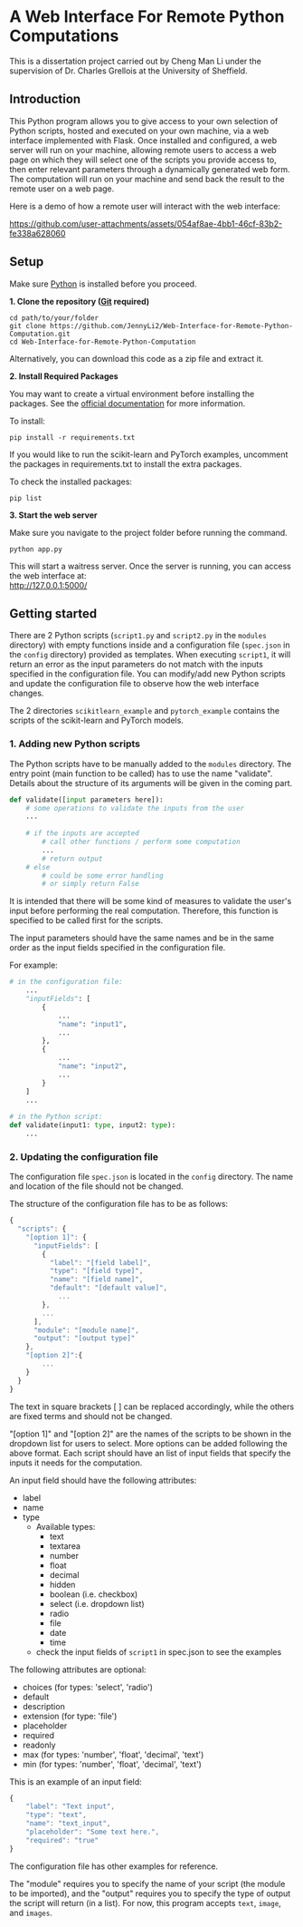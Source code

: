 # A Web Interface For Remote Python Computations

This is a dissertation project carried out by Cheng Man Li under the supervision of Dr. Charles Grellois at the University of Sheffield.

## Introduction
This Python program allows you to give access to your own selection of Python scripts, hosted and executed on your own machine, via a web interface implemented with Flask.
Once installed and configured, a web server will run on your machine, allowing remote users to access a web page on which they will select one of the scripts you provide access to,
then enter relevant parameters through a dynamically generated web form. The computation will run on your machine and send back the result to the remote user on a web page.

Here is a demo of how a remote user will interact with the web interface:    


https://github.com/user-attachments/assets/054af8ae-4bb1-46cf-83b2-fe338a628060




## Setup
Make sure [Python](https://www.python.org/downloads/) is installed before you proceed.

**1. Clone the repository ([Git](https://git-scm.com/downloads) required)**
```
cd path/to/your/folder
git clone https://github.com/JennyLi2/Web-Interface-for-Remote-Python-Computation.git
cd Web-Interface-for-Remote-Python-Computation
```
Alternatively, you can download this code as a zip file and extract it.

**2. Install Required Packages**

You may want to create a virtual environment before installing the packages. See the [official documentation](https://packaging.python.org/en/latest/guides/installing-using-pip-and-virtual-environments/#create-and-use-virtual-environments) for more information.

To install:
```
pip install -r requirements.txt
```

If you would like to run the scikit-learn and PyTorch examples, uncomment the packages in requirements.txt to install the extra packages.

To check the installed packages:
```
pip list
```

**3. Start the web server**

Make sure you navigate to the project folder before running the command.
```
python app.py
```
This will start a waitress server. Once the server is running, you can access the web interface at:    
http://127.0.0.1:5000/

## Getting started

There are 2 Python scripts (`script1.py` and `script2.py` in the `modules` directory) with empty functions inside and a configuration file (`spec.json` in the `config` directory) provided as templates. When executing `script1`, it will return an error as the input parameters do not match with the inputs specified in the configuration file. You can modify/add new Python scripts and update the configuration file to observe how the web interface changes.

The 2 directories `scikitlearn_example` and `pytorch_example` contains the scripts of the scikit-learn and PyTorch models.

### 1. Adding new Python scripts   
The Python scripts have to be manually added to the `modules` directory. The entry point (main function to be called) has to use the name "validate". Details about the structure of its arguments will be given in the coming part.

```python
def validate([input parameters here]):
    # some operations to validate the inputs from the user
    ...
    
    # if the inputs are accepted
        # call other functions / perform some computation
        ...
        # return output
    # else
        # could be some error handling
        # or simply return False
```
It is intended that there will be some kind of measures to validate the user's input before performing the real computation. Therefore, this function is specified to be called first for the scripts.

The input parameters should have the same names and be in the same order as the input fields specified in the configuration file.

For example:
```python
# in the configuration file:
    ...
    "inputFields": [
        {
            ...
            "name": "input1",
            ...
        },
        {
            ...
            "name": "input2",
            ...
        }
    ]
    ...
    
# in the Python script:
def validate(input1: type, input2: type):
    ...
```

### 2. Updating the configuration file   
The configuration file `spec.json` is located in the `config` directory. The name and location of the file should not be changed.

The structure of the configuration file has to be as follows:
```javascript
{
  "scripts": {
    "[option 1]": {
      "inputFields": [
        {
          "label": "[field label]",
          "type": "[field type]",
          "name": "[field name]",
          "default": "[default value]",
            ...
        }, 
        ...
      ],
      "module": "[module name]",
      "output": "[output type]"
    },
    "[option 2]":{
        ...
    }
  }
}
```
The text in square brackets [ ] can be replaced accordingly, while the others are fixed terms and should not be changed.

"[option 1]" and "[option 2]" are the names of the scripts to be shown in the dropdown list for users to select. More options can be added following the above format. Each script should have an list of input fields that specify the inputs it needs for the computation.

An input field should have the following attributes:
* label
* name
* type
  * Available types: 
    * text
    * textarea
    * number
    * float
    * decimal
    * hidden
    * boolean (i.e. checkbox)
    * select (i.e. dropdown list)
    * radio
    * file
    * date
    * time 
  * check the input fields of `script1` in spec.json to see the examples


The following attributes are optional:
* choices (for types: 'select', 'radio')
* default
* description
* extension (for type: 'file')
* placeholder
* required
* readonly
* max (for types: 'number', 'float', 'decimal', 'text')
* min (for types: 'number', 'float', 'decimal', 'text')

This is an example of an input field:
```javascript
{
    "label": "Text input", 
    "type": "text",
    "name": "text_input",
    "placeholder": "Some text here.",
    "required": "true"
}
```

The configuration file has other examples for reference.

The "module" requires you to specify the name of your script (the module to be imported), and the "output" requires you to specify the type of output the script will return (in a list). For now, this program accepts `text`, `image`, and `images`.
